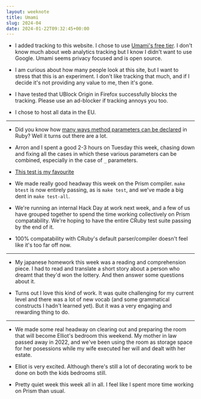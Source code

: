 ```yaml
---
layout: weeknote
title: Umami
slug: 2024-04
date: 2024-01-22T09:32:45+00:00
---
```


- I added tracking to this website. I chose to use [Umami's free
  tier](https://umami.is/). I don't know much about web analytics tracking but I
  know I didn't want to use Google. Umami seems privacy focused and is open
  source.

- I am curious about how many people look at this site, but I want to stress
  that this is an experiment. I don't like tracking that much, and if I decide
  it's not providing any value to me, then it's gone.

- I have tested that UBlock Origin in Firefox successfully blocks the
  tracking. Please use an ad-blocker if tracking annoys you too.

- I chose to host all data in the EU.

<hr />

- Did you know how [many ways method parameters can be
  declared](https://jemma.dev/blog/ruby-method-parameters) in Ruby? Well it
  turns out there are a lot.
  
- Arron and I spent a good 2-3 hours on Tuesday this week, chasing down and
  fixing all the cases in which these various parameters can be combined,
  especially in the case of `_` parameters.

- [This test is my favourite](https://github.com/ruby/prism/issues/2252) 

- We made really good headway this week on the Prism compiler. `make btest` is
  now entirely passing, as is `make test`, and we've made a big dent in `make
  test-all`.

- We're running an internal Hack Day at work next week, and a few of us have
  grouped together to spend the time working collectively on Prism
  compatability. We're hoping to have the entire CRuby test suite passing by
  the end of it.

- 100% compatability with CRuby's default parser/compiler doesn't feel like
  it's too far off now.

<hr />

- My japanese homework this week was a reading and comprehension piece. I had
  to read and translate a short story about a person who dreamt that they'd won
  the lottery. And then answer some questions about it.

- Turns out I love this kind of work. It was quite challenging for my current
  level and there was a lot of new vocab (and some grammatical constructs I
  hadn't learned yet). But it was a very engaging and rewarding thing to do.

<hr />

- We made some real headway on clearing out and preparing the room that will
  become Elliot's bedroom this weekend. My mother in law passed away in 2022,
  and we've been using the room as storage space for her posessions while my
  wife executed her will and dealt with her estate. 

- Elliot is very excited. Although there's still a lot of decorating work to be
  done on both the kids bedrooms still.

- Pretty quiet week this week all in all. I feel like I spent more time working
  on Prism than usual.

